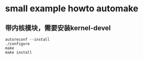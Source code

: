 # small example howto automake

## 带内核模块，需要安装kernel-devel

    autoreconf --install
    ./configure
    make
    make install
